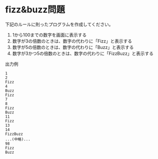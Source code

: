 
# fizz&buzz問題

下記のルールに則ったプログラムを作成してください。

 1. 1から100までの数字を画面に表示する
 2. 数字が3の倍数のときは、数字の代わりに「Fizz」と表示する
 3. 数字が5の倍数のときは、数字の代わりに「Buzz」と表示する
 4. 数字が3かつ5の倍数のときは、数字の代わりに「FizzBuzz」と表示する


出力例
```
1
2
Fizz
4
Buzz
Fizz
7
8
Fizz
Buzz
11
Fizz
13
14
FizzBuzz
...(中略)...
98
Fizz
Buzz

```